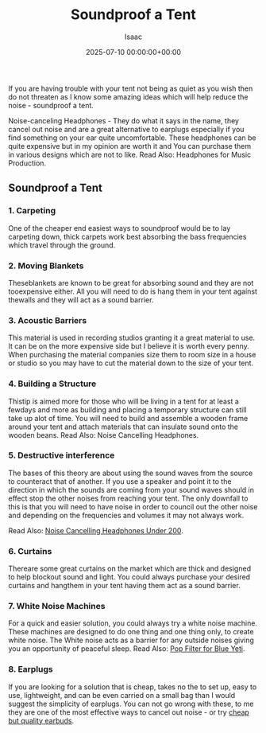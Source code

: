 ﻿---
title: Soundproof a Tent
description: If you are having trouble with your tent not being as quiet as you wish then do not threaten as I know some amazing ideas which will help reduce the noise -...
slug: /soundproof-a-tent/
date: 2025-07-10 00:00:00+00:00
lastmod: 2025-07-10 00:00:00+03:00
author: Isaac
categories:
- Soundproofing
tags:
- soundproofing
- easy
- tent
layout: post
---

If you are having trouble with your tent not being as quiet as you wish then do not threaten as I know some amazing ideas which will help reduce the noise - soundproof a tent.

Noise-canceling Headphones - They do what it says in the name, they cancel out noise and are a great alternative to earplugs especially if you find something on your ear quite uncomfortable. These headphones can be quite expensive but in my opinion are worth it and You can purchase them in various designs which are not to like. Read Also: Headphones for Music Production.

##  Soundproof a Tent

###  1. Carpeting

One of the cheaper end easiest ways to soundproof would be to lay carpeting down, thick carpets work best absorbing the bass frequencies which travel through the ground.

###  2. Moving Blankets

Theseblankets are known to be great for absorbing sound and they are not tooexpensive either. All you will need to do is hang them in your tent against thewalls and they will act as a sound barrier.

###  3. Acoustic Barriers

This material is used in recording studios granting it a great material to use. It can be on the more expensive side but I believe it is worth every penny. When purchasing the material companies size them to room size in a house or studio so you may have to cut the material down to the size of your tent.

###  4. Building a Structure

Thistip is aimed more for those who will be living in a tent for at least a fewdays and more as building and placing a temporary structure can still take up alot of time. You will need to build and assemble a wooden frame around your tent and attach materials that can insulate sound onto the wooden beans. Read Also: Noise Cancelling Headphones.

###  5. Destructive interference

The bases of this theory are about using the sound waves from the source to counteract that of another. If you use a speaker and point it to the direction in which the sounds are coming from your sound waves should in effect stop the other noises from reaching your tent. The only downfall to this is that you will need to have noise in order to council out the other noise and depending on the frequencies and volumes it may not always work.

Read Also: [Noise Cancelling Headphones Under 200](https://pestpolicy.com/best-noise-cancelling-headphones-under-200/).

###  6. Curtains

Thereare some great curtains on the market which are thick and designed to help blockout sound and light. You could always purchase your desired curtains and hangthem in your tent having them act as a sound barrier.

###  7. White Noise Machines

For a quick and easier solution, you could always try a white noise machine. These machines are designed to do one thing and one thing only, to create white noise. The White noise acts as a barrier for any outside noises giving you an opportunity of peaceful sleep. Read Also: [Pop Filter for Blue Yeti](https://pestpolicy.com/best-pop-filter-for-blue-yeti/).

###  8. Earplugs

If you are looking for a solution that is cheap, takes no the to set up, easy to use, lightweight, and can be even carried on a small bag than I would suggest the simplicity of earplugs. You can not go wrong with these, to me they are one of the most effective ways to cancel out noise - or try [cheap but quality earbuds](https://pestpolicy.com/best-earbuds-under-50/).

